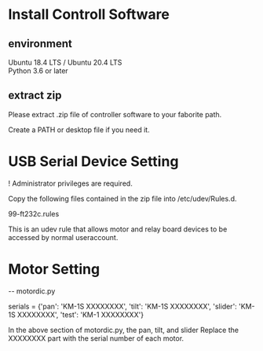 # Install Controll Software

## environment
Ubuntu 18.4 LTS / Ubuntu 20.4 LTS  
Python 3.6 or later

## extract zip
Please extract .zip file of controller software to your faborite path.

Create a PATH or desktop file if you need it.


# USB Serial Device Setting
! Administrator privileges are required.

Copy the following files contained in the zip file into /etc/udev/Rules.d.

99-ft232c.rules

This is an udev rule that allows motor and relay board devices to be accessed by normal useraccount.

# Motor Setting

-- motordic.py 

serials = {'pan': 'KM-1S XXXXXXXX', 'tilt': 'KM-1S XXXXXXXX', 'slider': 'KM-1S XXXXXXXX', 'test': 'KM-1 XXXXXXXX'}

In the above section of motordic.py, the pan, tilt, and slider Replace the XXXXXXXX part with the serial number of each motor.


